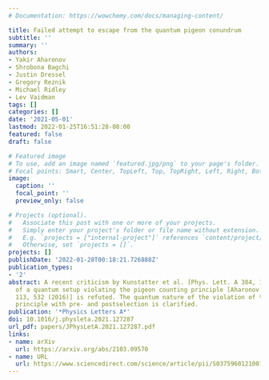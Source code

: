 ```yaml
---
# Documentation: https://wowchemy.com/docs/managing-content/

title: Failed attempt to escape from the quantum pigeon conundrum
subtitle: ''
summary: ''
authors:
- Yakir Aharonov
- Shrobona Bagchi
- Justin Dressel
- Gregory Reznik
- Michael Ridley
- Lev Vaidman
tags: []
categories: []
date: '2021-05-01'
lastmod: 2022-01-25T16:51:28-08:00
featured: false
draft: false

# Featured image
# To use, add an image named `featured.jpg/png` to your page's folder.
# Focal points: Smart, Center, TopLeft, Top, TopRight, Left, Right, BottomLeft, Bottom, BottomRight.
image:
  caption: ''
  focal_point: ''
  preview_only: false

# Projects (optional).
#   Associate this post with one or more of your projects.
#   Simply enter your project's folder or file name without extension.
#   E.g. `projects = ["internal-project"]` references `content/project/deep-learning/index.md`.
#   Otherwise, set `projects = []`.
projects: []
publishDate: '2022-01-28T00:18:21.726888Z'
publication_types:
- '2'
abstract: A recent criticism by Kunstatter et al. [Phys. Lett. A 384, 126686 (2020)]
  of a quantum setup violating the pigeon counting principle [Aharonov et al. PNAS
  113, 532 (2016)] is refuted. The quantum nature of the violation of the pigeonhole
  principle with pre- and postselection is clarified.
publication: '*Physics Letters A*'
doi: 10.1016/j.physleta.2021.127287
url_pdf: papers/JPhysLetA.2021.127287.pdf
links:
- name: arXiv
  url: https://arxiv.org/abs/2103.09570
- name: URL
  url: https://www.sciencedirect.com/science/article/pii/S0375960121001511
---
```

